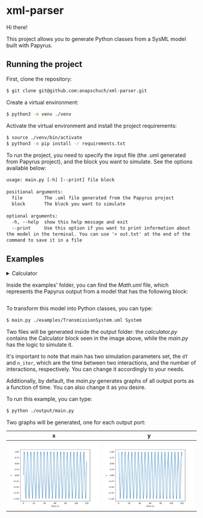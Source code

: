 # xml-parser

Hi there!

This project allows you to generate Python classes from a SysML model built with Papyrus. 

## Running the project

First, clone the repository:


```bash
$ git clone git@github.com:anapschuch/xml-parser.git
```

Create a virtual environment:

```bash
$ python3 -m venv ./venv
```

Activate the virtual environment and install the project requirements:
```bash
$ source ./venv/bin/activate
$ python3 -m pip install -r requirements.txt
```

To run the project, you need to specify the input file (the .uml generated from Papyrus project),
and the block you want to simulate. See the options available below:
```
usage: main.py [-h] [--print] file block

positional arguments:
  file        The .uml file generated from the Papyrus project
  block       The block you want to simulate

optional arguments:
  -h, --help  show this help message and exit
  --print     Use this option if you want to print information about the model in the terminal. You can use '> out.txt' at the end of the command to save it in a file
```

## Examples

<details>
<summary> Calculator

Inside the examples' folder, you can find the *Math.uml* file, which represents the Papyrus output from a model that 
has the following block:</summary>

![](public/Math-ParametricDiagram.png)

Basically,at each iteration, the z parameter in incremented by 0.01, and there are two outputs: y (the cos of z), 
and x (the sin of z). 

If you want to print information about the model, type in the terminal:

```bash
$ main.py ./examples/TransmissionSystem.uml System --print
```
</details>

To transform this model into Python classes, you can type:

```bash
$ main.py ./examples/TransmissionSystem.uml System
```

Two files will be generated inside the output folder: the *calculator.py* contains the Calculator block seen in the image above, 
while the *main.py* has the logic to simulate it. 

It's important to note that main has two simulation parameters set, the `dT` and `n_iter`, 
which are the time between two interactions, and the number of interactions, respectively. 
You can change it accordingly to your needs.

Additionally, by default, the *main.py* generates graphs of all output ports as a function of time. 
You can also change it as you desire.

To run this example, you can type:

 ```bash
$ python ./output/main.py 
```

Two graphs will be generated, one for each output port:

x             |  y
:-------------------------:|:-------------------------:
![](public/Math-x%20output.png) | ![](public/Math-y%20output.png)
